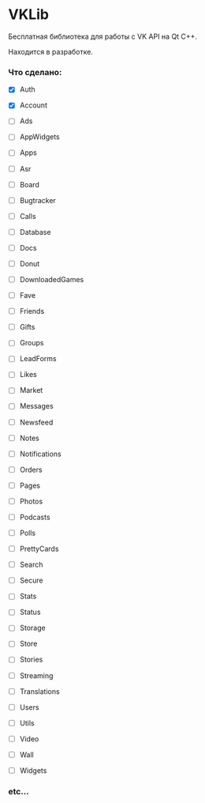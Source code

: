 # VKLib

Бесплатная библиотека для работы с VK API на Qt C++.

Находится в разработке.

### Что сделано:

- [x] Auth
- [x] Account
- [ ] Ads
- [ ] AppWidgets
- [ ] Apps
- [ ] Asr
- [ ] Board
- [ ] Bugtracker
- [ ] Calls
- [ ] Database
- [ ] Docs
- [ ] Donut
- [ ] DownloadedGames
- [ ] Fave
- [ ] Friends
- [ ] Gifts
- [ ] Groups
- [ ] LeadForms
- [ ] Likes
- [ ] Market
- [ ] Messages
- [ ] Newsfeed
- [ ] Notes
- [ ] Notifications
- [ ] Orders
- [ ] Pages
- [ ] Photos
- [ ] Podcasts
- [ ] Polls
- [ ] PrettyCards
- [ ] Search
- [ ] Secure
- [ ] Stats
- [ ] Status
- [ ] Storage
- [ ] Store
- [ ] Stories
- [ ] Streaming
- [ ] Translations
- [ ] Users
- [ ] Utils
- [ ] Video
- [ ] Wall
- [ ] Widgets


### etc...
